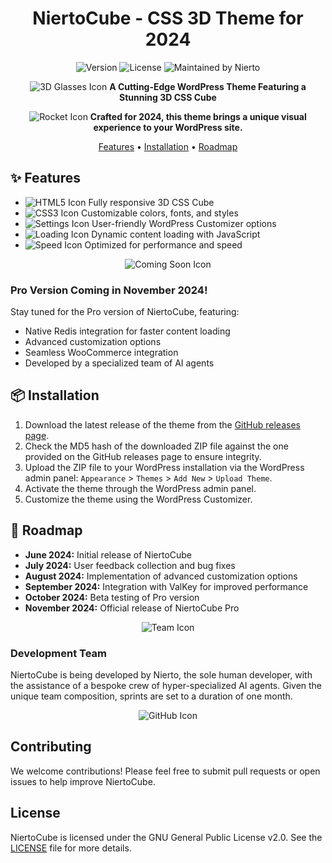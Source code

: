 <h1 align="center">NiertoCube - CSS 3D Theme for 2024</h1>
<p align="center">
  <img src="https://img.shields.io/badge/Version-0.23-blue.svg" alt="Version">
  <img src="https://img.shields.io/badge/License-GPL--2.0-blue.svg" alt="License">
  <img src="https://img.shields.io/badge/Maintained%20by-Nierto-orange.svg" alt="Maintained by Nierto">
</p>
<p align="center">
  <img src="https://img.icons8.com/color/48/000000/3d-glasses.png" alt="3D Glasses Icon">
  <strong>A Cutting-Edge WordPress Theme Featuring a Stunning 3D CSS Cube</strong>
</p>

<p align="center">
  <img src="https://img.icons8.com/color/48/000000/rocket.png" alt="Rocket Icon">
  <strong>Crafted for 2024, this theme brings a unique visual experience to your WordPress site.</strong>
</p>

<p align="center">
  <a href="#features">Features</a> •
  <a href="#installation">Installation</a> •
  <a href="#roadmap">Roadmap</a>
</p>

<h2 id="features">✨ Features</h2>
<ul>
  <li><img src="https://img.icons8.com/color/24/000000/html-5.png" alt="HTML5 Icon"> Fully responsive 3D CSS Cube</li>
  <li><img src="https://img.icons8.com/color/24/000000/css3.png" alt="CSS3 Icon"> Customizable colors, fonts, and styles</li>
  <li><img src="https://img.icons8.com/color/24/000000/settings.png" alt="Settings Icon"> User-friendly WordPress Customizer options</li>
  <li><img src="https://img.icons8.com/color/24/000000/loading.png" alt="Loading Icon"> Dynamic content loading with JavaScript</li>
  <li><img src="https://img.icons8.com/color/24/000000/speed.png" alt="Speed Icon"> Optimized for performance and speed</li>
</ul>

<p align="center">
  <img src="https://img.icons8.com/color/48/000000/coming-soon.png" alt="Coming Soon Icon">
</p>

<h3>Pro Version Coming in November 2024!</h3>
<p>Stay tuned for the Pro version of NiertoCube, featuring:</p>
<ul>
  <li>Native Redis integration for faster content loading</li>
  <li>Advanced customization options</li>
  <li>Seamless WooCommerce integration</li>
  <li>Developed by a specialized team of AI agents</li>
</ul>

<h2 id="installation">📦 Installation</h2>
<ol>
  <li>Download the latest release of the theme from the <a href="https://github.com/yourusername/NiertoCube/releases">GitHub releases page</a>.</li>
  <li>Check the MD5 hash of the downloaded ZIP file against the one provided on the GitHub releases page to ensure integrity.</li>
  <li>Upload the ZIP file to your WordPress installation via the WordPress admin panel: <code>Appearance</code> &gt; <code>Themes</code> &gt; <code>Add New</code> &gt; <code>Upload Theme</code>.</li>
  <li>Activate the theme through the WordPress admin panel.</li>
  <li>Customize the theme using the WordPress Customizer.</li>
</ol>

<h2 id="roadmap">🚀 Roadmap</h2>
<ul>
  <li><strong>June 2024:</strong> Initial release of NiertoCube</li>
  <li><strong>July 2024:</strong> User feedback collection and bug fixes</li>
  <li><strong>August 2024:</strong> Implementation of advanced customization options</li>
  <li><strong>September 2024:</strong> Integration with ValKey for improved performance</li>
  <li><strong>October 2024:</strong> Beta testing of Pro version</li>
  <li><strong>November 2024:</strong> Official release of NiertoCube Pro</li>
</ul>

<p align="center">
  <img src="https://img.icons8.com/?size=100&id=35LD2Pmha5hy&format=png&color=E72727" alt="Team Icon">
</p>

<h3>Development Team</h3>
<p>NiertoCube is being developed by Nierto, the sole human developer, with the assistance of a bespoke crew of hyper-specialized AI agents. Given the unique team composition, sprints are set to a duration of one month.</p>

<p align="center">
  <img src="https://img.icons8.com/color/48/000000/github.png" alt="GitHub Icon">
</p>

<h2>Contributing</h2>
<p>We welcome contributions! Please feel free to submit pull requests or open issues to help improve NiertoCube.</p>

<h2>License</h2>
<p>NiertoCube is licensed under the GNU General Public License v2.0. See the <a href="LICENSE">LICENSE</a> file for more details.</p>
